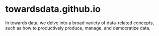 # towardsdata.github.io
In towards data, we delve into a broad variety of data-related concepts, such as how to productively produce, manage, and democratize data.
